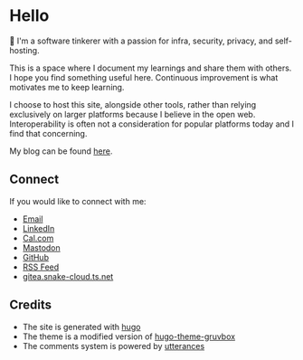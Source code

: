 # Hello

👋 I'm a software tinkerer with a passion for infra, security, privacy, and self-hosting.

This is a space where I document my learnings and share them with others. I hope you find something useful here. Continuous improvement is what motivates me to keep learning.

I choose to host this site, alongside other tools, rather than relying exclusively on larger platforms because I believe in the open web. Interoperability is often not a consideration for popular platforms today and I find that concerning.

My blog can be found [here](./blog).

## Connect

If you would like to connect with me:

- [Email](mailto:davegallant@proton.me)
- [LinkedIn](https://www.linkedin.com/in/dave-gallant)
- [Cal.com](https://cal.com/davegallant)
- [Mastodon](https://mastodon.social/@davegallant)
- [GitHub](https://github.com/davegallant)
- [RSS Feed](https://davegallant.ca/index.xml)
- [gitea.snake-cloud.ts.net](https://gitea.snake-cloud.ts.net/explore/repos)

## Credits

- The site is generated with [hugo](https://gohugo.io/)
- The theme is a modified version of [hugo-theme-gruvbox](https://github.com/schnerring/hugo-theme-gruvbox)
- The comments system is powered by [utterances](https://github.com/utterance/utterances)
